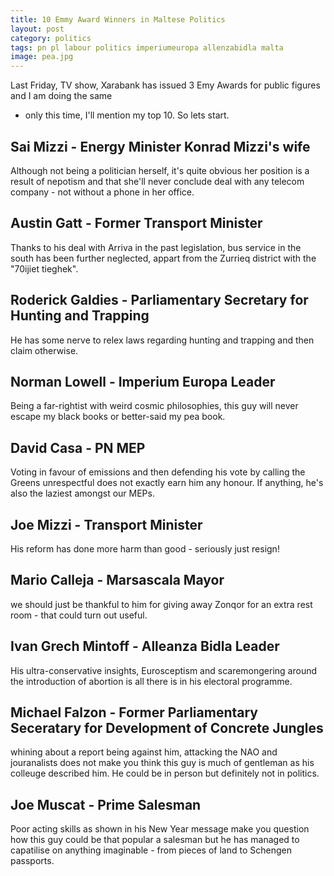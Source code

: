 ```yaml
---
title: 10 Emmy Award Winners in Maltese Politics
layout: post
category: politics
tags: pn pl labour politics imperiumeuropa allenzabidla malta
image: pea.jpg
---
```


Last Friday, TV show, Xarabank has issued 3 Emy Awards for public figures and I am doing the same 
- only this time, I'll mention my top 10. So lets start.

## Sai Mizzi - Energy Minister Konrad Mizzi's wife
Although not being a politician herself, it's quite obvious her position is a result of nepotism 
and that she'll never conclude deal with any telecom company - not without a phone in her office.

## Austin Gatt - Former Transport Minister
Thanks to his deal with Arriva in the past legislation, bus service in the south has been further
 neglected, appart from the Zurrieq district with the "70ijiet tieghek".

## Roderick Galdies - Parliamentary Secretary for Hunting and Trapping
He has some nerve to relex laws regarding hunting and trapping and then claim otherwise.

## Norman Lowell - Imperium Europa Leader
Being a far-rightist with weird cosmic philosophies, this guy will never escape my black books or
 better-said my pea book.

## David Casa - PN MEP
Voting in favour of emissions and then defending his vote by calling the Greens unrespectful does
 not exactly earn him any honour. If anything, he's also the laziest amongst our MEPs.

## Joe Mizzi - Transport Minister
His reform has done more harm than good - seriously just resign!

## Mario Calleja - Marsascala Mayor
we should just be thankful to him for giving away Zonqor for an extra rest room - that could turn
 out useful.

## Ivan Grech Mintoff - Alleanza Bidla Leader
His ultra-conservative insights, Eurosceptism and scaremongering around the introduction of 
abortion is all there is in his electoral programme.

## Michael Falzon - Former Parliamentary Seceratary for Development of Concrete Jungles
whining about a report being against him, attacking the NAO and jouranalists does not make you 
think this guy is much of gentleman as his colleuge described him. He could be in person but 
definitely not in politics.

## Joe Muscat - Prime Salesman
Poor acting skills as shown in his New Year message make you question how this guy could be that 
popular a salesman but he has managed to capatilise on anything imaginable - from pieces of land 
to Schengen passports.